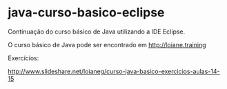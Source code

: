 # java-curso-basico-eclipse
Continuação do curso básico de Java utilizando a IDE Eclipse.

O curso básico de Java pode ser encontrado em http://loiane.training

Exercícios:

http://www.slideshare.net/loianeg/curso-java-basico-exercicios-aulas-14-15
